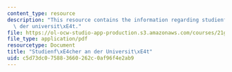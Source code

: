 ```yaml
---
content_type: resource
description: "This resource contains the information regarding studienf\xE4cher an\
  \ der universit\xE4t."
file: https://ol-ocw-studio-app-production.s3.amazonaws.com/courses/21g-401-german-i-fall-2008/c5d73dc075883660262c0af96f4e2ab9_MIT21G_401F08_studien.pdf
file_type: application/pdf
resourcetype: Document
title: "Studienf\xE4cher an der Universit\xE4t"
uid: c5d73dc0-7588-3660-262c-0af96f4e2ab9
---
```

